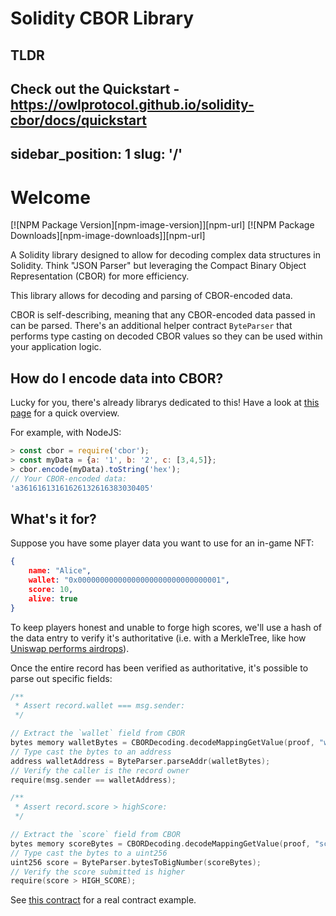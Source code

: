 # Solidity CBOR Library

## TLDR

Check out the Quickstart - https://owlprotocol.github.io/solidity-cbor/docs/quickstart
---
sidebar_position: 1
slug: '/'
---

# Welcome

[![NPM Package Version][npm-image-version]][npm-url]
[![NPM Package Downloads][npm-image-downloads]][npm-url]
<!-- ![web3-redux-1024x256.svg](/img/web3-redux-1024x256.svg) -->

A Solidity library designed to allow for decoding complex data structures in Solidity. Think "JSON Parser" but leveraging the Compact Binary Object Representation (CBOR) for more efficiency.

This library allows for decoding and parsing of CBOR-encoded data.

CBOR is self-describing, meaning that any CBOR-encoded data passed in can be parsed. There's an
additional helper contract `ByteParser` that performs type casting on decoded CBOR values so they
can be used within your application logic.

## How do I encode data into CBOR?

Lucky for you, there's already librarys dedicated to this! Have a look at
[this page](https://cbor.io/impls.html) for a quick overview.

For example, with NodeJS:

```javascript
> const cbor = require('cbor');
> const myData = {a: '1', b: '2', c: [3,4,5]};
> cbor.encode(myData).toString('hex');
// Your CBOR-encoded data:
'a36161613161626132616383030405'
```
## What's it for?

Suppose you have some player data you want to use for an in-game NFT:

```json
{
    name: "Alice",
    wallet: "0x00000000000000000000000000000001",
    score: 10,
    alive: true
}
```

To keep players honest and unable to forge high scores, we'll use a hash of the data entry
to verify it's authoritative (i.e. with a MerkleTree, like how [Uniswap performs airdrops](https://github.com/Uniswap/merkle-distributor)).

Once the entire record has been verified as authoritative, it's possible to parse out specific fields:

```C++
/**
 * Assert record.wallet === msg.sender:
 */

// Extract the `wallet` field from CBOR
bytes memory walletBytes = CBORDecoding.decodeMappingGetValue(proof, "wallet");
// Type cast the bytes to an address
address walletAddress = ByteParser.parseAddr(walletBytes);
// Verify the caller is the record owner
require(msg.sender == walletAddress);

/**
 * Assert record.score > highScore:
 */

// Extract the `score` field from CBOR
bytes memory scoreBytes = CBORDecoding.decodeMappingGetValue(proof, "score");
// Type cast the bytes to a uint256
uint256 score = ByteParser.bytesToBigNumber(scoreBytes);
// Verify the score submitted is higher
require(score > HIGH_SCORE);
```

See [this contract](https://github.com/owlprotocol/react-snake-game/blob/develop/solidity/contracts/SnakeGameRewards.sol) for a real contract example.
